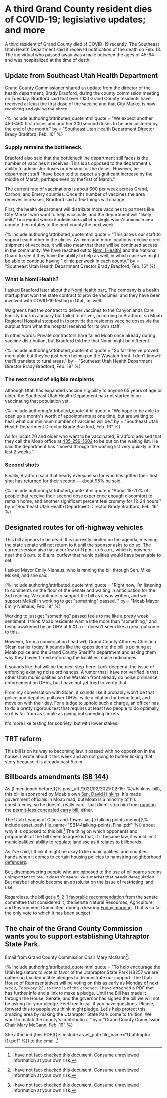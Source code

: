 # A third Grand County resident dies of COVID-19; legislative updates; and more

A third resident of Grand County died of COVID-19 recently. The Southeast Utah Health Department said it received notification of the death on Feb. 18. The individual who passed away was a male between the ages of 45-64 and was hospitalized at the time of death.

## Update from Southeast Utah Health Department

Grand County Commissioner shared an update from the director of the health department, Brady Bradford, during the county commission meeting on Tuesday. Bradford said that over 1,100 Grand County residents have received at least the first dose of the vaccine and that City Market is now receiving and giving the shots.

{% include authoring/attributed_quote.html
    quote = "We expect another 450-460 first doses and another 300 second doses to be administered by the end of the month."
    by = "Southeast Utah Health Department Director Brady Bradford, Feb. 16"
%}

### Supply remains the bottleneck.

Bradford also said that the bottleneck the department still faces is the number of vaccines it receives. This is as opposed to the department's ability to administer doses or demand for the doses. However, he department staff "have been told to expect a significant increase by the middle of March, perhaps even by the first of March."

The current rate of vaccinations is about 600 per week across Grand, Carbon, and Emery counties. Once the number of vaccines the area receives increases, Bradford said a few things will change.

First, the health department will distribute more vaccines to partners like City Market who want to help vaccinate, and the department will "likely shift" to a model where it administers all of a single week's doses in one county then rotates to the next county the next week.

{% include authoring/attributed_quote.html
    quote = "This allows our staff to support each other in the clinics. As more and more locations receive direct shipment of vaccines, it will also mean that there will be continued access in the community. We have reached out to [Nomi \[Health\]](https://nomihealth.com) and the National Guard to see if they have the ability to help as well, in which case we might be able to continue having 1 clinic per week in each county."
    by = "Southeast Utah Health Department Director Brady Bradford, Feb. 16"
%}

### What is Nomi Health?

I asked Bradford later about the [Nomi Health](https://www.google.com/search?q=nomi+site%3Asltrib.com) part. The company is a health startup that won the state contract to provide vaccines, and they have been involved with COVID-19 testing in Utah, as well.

Walgreens had the contract to deliver vaccines to the Canyonlands Care Facility back in January but failed to deliver, according to Bradford, so Moab Regional Hospital stepped in to provide the residents vaccine doses via the surplus from what the hospital received for its own staff.

In other words: Private contractors have failed Moab once already during vaccine distribution, but Bradford told me that Nomi might be different.

{% include authoring/attributed_quote.html
    quote = "So far they’ve proved more able but they’ve just been helping on the Wasatch front. I don’t know if that’ll translate to rural areas."
    by = "Southeast Utah Health Department Director Brady Bradford, Feb. 19"
%}

### The next round of eligible recipients

Although Utah has expanded vaccine eligibility to anyone 65 years of age or older, the Southeast Utah Health Department has not started in on vaccinating that population yet.

{% include authoring/attributed_quote.html
    quote = "We hope to be able to open up a month's worth of appointments at one time, but are waiting to hear what our minimum number of vaccines will be."
    by = "Southeast Utah Health Department Director Brady Bradford, Feb. 16"
%}

As for locals 70 and older who want to be vaccinated, Bradford advised that they call the Moab office at [435-259-5602](tel:435-259-5602) to be put on the waiting list. He said the department has "moved through the waiting list very quickly in the last 2 weeks."

### Second shots

Finally, Bradford said that nearly everyone so far who has gotten their first shot has returned for their second — about 95% he said.

{% include authoring/attributed_quote.html
    quote = "About 15-20% of people that receive their second dose experience enough discomfort to remain home, and another significant percent feel crummy for 12-24 hours."
    by = "Southeast Utah Health Department Director Brady Bradford, Feb. 16"
%}

## Designated routes for off-highway vehicles

This bill appears to be dead. It is currently circled on the agenda, meaning the state senate will not return to it until the sponsor asks to do so. The current version also has a curfew of 11 p.m. to 6 a.m., which is nowhere near the 8 p.m. to 8 a.m. curfew that municipalities would have been able to set.

I asked Mayor Emily Niehaus, who is running the bill through Sen. Mike McKell, and she said:

{% include authoring/attributed_quote.html
    quote = "Right now, I’m listening to comments on the floor of the Senate and waiting in anticipation for the 3rd reading. We continue to support the bill as it was written, and we support McKell in working to get \"something\" passed. "
    by = "Moab Mayor Emily Niehaus, Feb. 19"
%}

Working to just get "something" passed feels to me like a pretty weak sentiment. I think Moab residents want a little more than "something," and being awakened by an OHV at 6:01 a.m. doesn't seem like a great outcome to this.

However, from a conversation I had with Grand County Attorney Christina Sloan earlier today, it sounds like the opposition to the bill is pointing at Moab police and the Grand County Sheriff's department and asking them why they haven't tried enforcing the localities' noise ordinances.

It sounds like that will be the next step, here: Look deeper at the issue of enforcing existing noise ordinances. A rumor that I have not verified is that other Utah municipalities on the Wasatch front already do noise ordinance enforcement on OHVs, but I have not yet tried to verify that.

From my conversation with Sloan, it sounds like it probably won't be that police and deputies pull over OHVs, write a citation for being loud, and move on with their day. For a judge to uphold such a charge, an officer has to do a pretty rigorous test that requires at least two people to do optimally, so it is far from as simple as giving out speeding tickets.

It's more like testing for sobriety, but with lower stakes.

## TRT reform

This bill is on its way to becoming law. It passed with no opposition in the house. I wrote about it this week and am not going to bother linking that story because it is already past 5 p.m.

## Billboards amendments ([SB 144](https://le.utah.gov/~2021/bills/static/SB0144.html))

As [I mentioned before]({% post_url /2021/02/2021-02-15- %}#hinkins-bill), this bill is sponsored by Moab's own [Sen. David Hinkins](https://le.utah.gov/asp/roster/leglookup.asp?house=S&Leg=Hinkins,%20D.). It's made government officials in Moab mad, but Moab is a minority of his constituency, so he doesn't really care. That didn't stop him from [running](https://le.utah.gov/~2021/bills/static/HB0060.html) the [permit-less concealed carry bill](https://www.sltrib.com/news/politics/2021/02/13/gov-spencer-cox-signs/), either.

The Utah League of Cities and Towns has [a talking points memo]({% include asset_path file_name="SB144talking-points_Final.pdf" %}) about why it is opposed to this bill.[^propaganda-warning] The thing on which opponents and proponents of the bill seem to agree is that, if it became law, it would limit municipalities' ability to regulate land use as it relates to billboards.

As I've said, I think it might be okay to tie municipalities' and counties' hands when it comes to certain housing policies to hamstring [neighborhood defenders](https://www.cambridge.org/core/books/neighborhood-defenders/0677F4F75667B490CBC7A98396DD527A).

But, disempowering people who are opposed to the use of billboards seems unimportant to me. It doesn't seem like a market that needs deregulation. But maybe I should become an absolutist on the issue of restricting land use.

Regardless, the bill got [a 5-2-1 favorable recommendation](https://le.utah.gov/mtgvotes.jsp?voteid=19948) from the senate committee that considered it, the Senate Natural Resources, Agriculture, and Environment Committee, during a hearing [Friday morning](https://le.utah.gov/av/committeeArchive.jsp?timelineID=180700). That is so far the only vote to which it has been subject.

## The chair of the Grand County Commission wants you to support establishing Utahraptor State Park.

Email from Grand County Commission Chair Mary McGann[^propaganda-warning]:

{% include authoring/attributed_quote.html
    quote = "To help encourage the Utah legislators to vote in favor of the Utahraptor State Park HB257 we are gathering tax deductible pledges to demonstrate our support. The Utah House of Representatives will be voting on this as early as Monday of next week, February 22, so time is of the essence. I have attached a PDF that has further info and a link to make a pledge. Until the Bill has made it through the House, Senate, and the governor has signed the bill we will not be asking for your pledge. Feel free to call if you have questions. Please, forward this to people you think might pledge. Let's help protect this amazing area by making the Utahraptor State Park come to fruition. We want to match the county's contribution.
"
    by = "Grand County Commission Chair Mary McGann, Feb. 19"
%}

She attached [this PDF]({% include asset_path file_name="UtahRaptor (1).pdf" %}) to the email.[^propaganda-warning]

[^propaganda-warning]: I have not fact-checked this document. Consume unreviewed information at your own risk.
